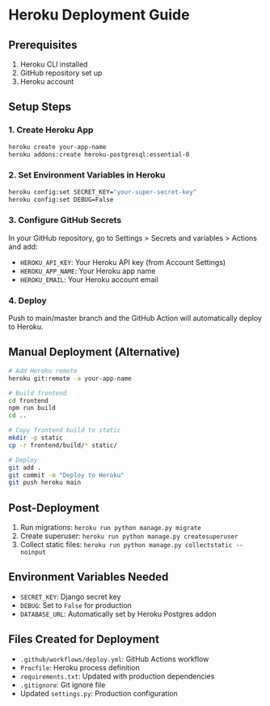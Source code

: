 # Heroku Deployment Guide

## Prerequisites
1. Heroku CLI installed
2. GitHub repository set up
3. Heroku account

## Setup Steps

### 1. Create Heroku App
```bash
heroku create your-app-name
heroku addons:create heroku-postgresql:essential-0
```

### 2. Set Environment Variables in Heroku
```bash
heroku config:set SECRET_KEY="your-super-secret-key"
heroku config:set DEBUG=False
```

### 3. Configure GitHub Secrets
In your GitHub repository, go to Settings > Secrets and variables > Actions and add:

- `HEROKU_API_KEY`: Your Heroku API key (from Account Settings)
- `HEROKU_APP_NAME`: Your Heroku app name
- `HEROKU_EMAIL`: Your Heroku account email

### 4. Deploy
Push to main/master branch and the GitHub Action will automatically deploy to Heroku.

## Manual Deployment (Alternative)
```bash
# Add Heroku remote
heroku git:remote -a your-app-name

# Build frontend
cd frontend
npm run build
cd ..

# Copy frontend build to static
mkdir -p static
cp -r frontend/build/* static/

# Deploy
git add .
git commit -m "Deploy to Heroku"
git push heroku main
```

## Post-Deployment
1. Run migrations: `heroku run python manage.py migrate`
2. Create superuser: `heroku run python manage.py createsuperuser`
3. Collect static files: `heroku run python manage.py collectstatic --noinput`

## Environment Variables Needed
- `SECRET_KEY`: Django secret key
- `DEBUG`: Set to `False` for production
- `DATABASE_URL`: Automatically set by Heroku Postgres addon

## Files Created for Deployment
- `.github/workflows/deploy.yml`: GitHub Actions workflow
- `Procfile`: Heroku process definition
- `requirements.txt`: Updated with production dependencies
- `.gitignore`: Git ignore file
- Updated `settings.py`: Production configuration